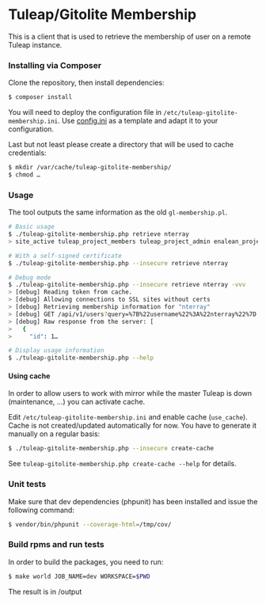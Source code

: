 Tuleap/Gitolite Membership
==========================

This is a client that is used to retrieve the membership of user on a remote Tuleap instance.

### Installing via Composer

Clone the repository, then install dependencies:
```bash
$ composer install
```

You will need to deploy the configuration file in `/etc/tuleap-gitolite-membership.ini`.
Use [config.ini](config.ini) as a template and adapt it to your configuration.

Last but not least please create a directory that will be used to cache credentials:

```bash
$ mkdir /var/cache/tuleap-gitolite-membership/
$ chmod …
```

### Usage

The tool outputs the same information as the old `gl-membership.pl`.

```bash
# Basic usage
$ ./tuleap-gitolite-membership.php retrieve nterray
> site_active tuleap_project_members tuleap_project_admin enalean_project_members

# With a self-signed certificate
$ ./tuleap-gitolite-membership.php --insecure retrieve nterray

# Debug mode
$ ./tuleap-gitolite-membership.php --insecure retrieve nterray -vvv
> [debug] Reading token from cache.
> [debug] Allowing connections to SSL sites without certs
> [debug] Retrieving membership information for "nterray"
> [debug] GET /api/v1/users?query=%7B%22username%22%3A%22nterray%22%7D
> [debug] Raw response from the server: [
>   {
>     "id": 1…

# Display usage information
$ ./tuleap-gitolite-membership.php --help
```

#### Using cache
In order to allow users to work with mirror while the master Tuleap is down (maintenance, …) you can activate cache.

Edit `/etc/tuleap-gitolite-membership.ini` and enable cache (`use_cache`). Cache is not created/updated automatically for now. You have to generate it manually on a regular basis:
```bash
$ ./tuleap-gitolite-membership.php --insecure create-cache
```

See `tuleap-gitolite-membership.php create-cache --help` for details.

### Unit tests

Make sure that dev dependencies (phpunit) has been installed and issue the following command:

```bash
$ vendor/bin/phpunit --coverage-html=/tmp/cov/
```

### Build rpms and run tests

In order to build the packages, you need to run:

```bash
$ make world JOB_NAME=dev WORKSPACE=$PWD
```

The result is in /output
